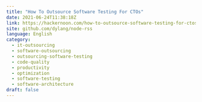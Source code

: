 ```yaml
---
title: "How To Outsource Software Testing For CTOs"
date: 2021-06-24T11:38:18Z
link: https://hackernoon.com/how-to-outsource-software-testing-for-ctos-sy1h3536?source=rss&utm_medium=RSS&utm_source=news.12bit.vn
site: github.com/dylang/node-rss
language: English
category:
  - it-outsourcing
  - software-outsourcing
  - outsourcing-software-testing
  - code-quality
  - productivity
  - optimization
  - software-testing
  - software-architecture
draft: false
---
```


